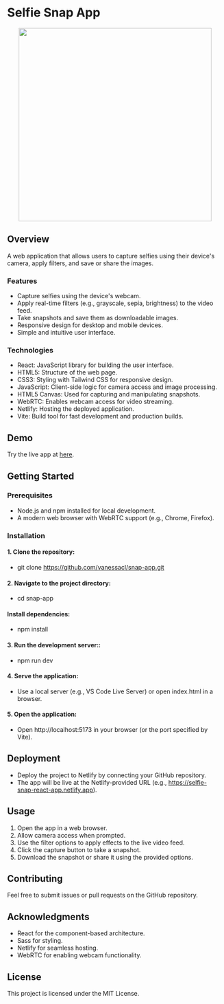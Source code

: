 # Selfie Snap App

<p align="center">
  <img src="assets/images/Screenshot.png" width= "450">
</p>

## Overview

A web application that allows users to capture selfies using their device's camera, apply filters, and save or share the images.

### Features

- Capture selfies using the device's webcam.
- Apply real-time filters (e.g., grayscale, sepia, brightness) to the video feed.
- Take snapshots and save them as downloadable images.
- Responsive design for desktop and mobile devices.
- Simple and intuitive user interface.

### Technologies

- React: JavaScript library for building the user interface.
- HTML5: Structure of the web page.
- CSS3: Styling with Tailwind CSS for responsive design.
- JavaScript: Client-side logic for camera access and image processing.
- HTML5 Canvas: Used for capturing and manipulating snapshots.
- WebRTC: Enables webcam access for video streaming.
- Netlify: Hosting the deployed application.
- Vite: Build tool for fast development and production builds.

## Demo

Try the live app at [here](https://selfie-snap-react-app.netlify.app/).

## Getting Started

### Prerequisites

- Node.js and npm installed for local development.
- A modern web browser with WebRTC support (e.g., Chrome, Firefox).

### Installation

#### 1. Clone the repository:

- git clone https://github.com/vanessacl/snap-app.git

#### 2. Navigate to the project directory:

- cd snap-app

#### Install dependencies:

- npm install

#### 3. Run the development server::

- npm run dev

#### 4. Serve the application:

- Use a local server (e.g., VS Code Live Server) or open index.html in a browser.

#### 5. Open the application:

- Open http://localhost:5173 in your browser (or the port specified by Vite).

## Deployment

- Deploy the project to Netlify by connecting your GitHub repository.
- The app will be live at the Netlify-provided URL (e.g., https://selfie-snap-react-app.netlify.app).

## Usage

1. Open the app in a web browser.
2. Allow camera access when prompted.
3. Use the filter options to apply effects to the live video feed.
4. Click the capture button to take a snapshot.
5. Download the snapshot or share it using the provided options.

## Contributing

Feel free to submit issues or pull requests on the GitHub repository.

## Acknowledgments

- React for the component-based architecture.
- Sass for styling.
- Netlify for seamless hosting.
- WebRTC for enabling webcam functionality.

## License

This project is licensed under the MIT License.
